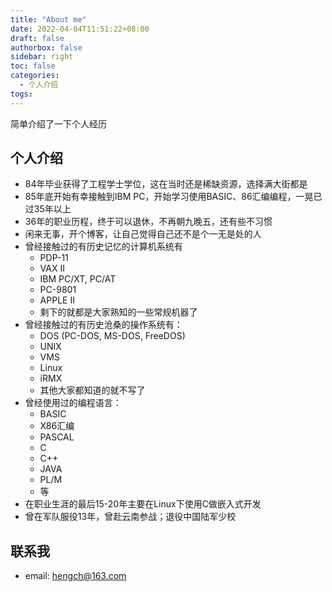 ```yaml
---
title: "About me"
date: 2022-04-04T11:51:22+08:00
draft: false
authorbox: false
sidebar: right
toc: false
categories:
  - 个人介绍
togs:
---
```



简单介绍了一下个人经历
<!--more-->

## 个人介绍
* 84年毕业获得了工程学士学位，这在当时还是稀缺资源，选择满大街都是
* 85年底开始有幸接触到IBM PC，开始学习使用BASIC、86汇编编程，一晃已过35年以上
* 36年的职业历程，终于可以退休，不再朝九晚五，还有些不习惯
* 闲来无事，开个博客，让自己觉得自己还不是个一无是处的人
* 曾经接触过的有历史记忆的计算机系统有
  - PDP-11
  - VAX II
  - IBM PC/XT, PC/AT
  - PC-9801
  - APPLE II
  - 剩下的就都是大家熟知的一些常规机器了
* 曾经接触过的有历史沧桑的操作系统有：
  - DOS (PC-DOS, MS-DOS, FreeDOS)
  - UNIX
  - VMS
  - Linux
  - iRMX
  - 其他大家都知道的就不写了
* 曾经使用过的编程语言：
  - BASIC
  - X86汇编
  - PASCAL
  - C
  - C++
  - JAVA
  - PL/M
  - 等
* 在职业生涯的最后15-20年主要在Linux下使用C做嵌入式开发
* 曾在军队服役13年，曾赴云南参战；退役中国陆军少校

## 联系我
* email: hengch@163.com
